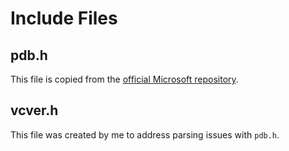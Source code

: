 # Include Files

## pdb.h

This file is copied from the [official Microsoft repository](https://github.com/microsoft/microsoft-pdb/blob/805655a28bd8198004be2ac27e6e0290121a5e89/langapi/include/pdb.h).

## vcver.h

This file was created by me to address parsing issues with `pdb.h`.

